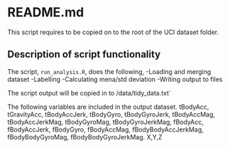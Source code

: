 # README.md 

This script requires to be copied on to the root of the UCI dataset folder.

##  Description of script functionality

The script, `run_analysis.R`, does the following,
-Loading and merging dataset
-Labelling
-Calculating mena/std deviation
-Writing output to files

The script output will be copied in to /data/tidy_data.txt`

The following variables are included in the output dataset.
tBodyAcc, tGravityAcc, tBodyAccJerk, tBodyGyro, tBodyGyroJerk, tBodyAccMag, tBodyAccJerkMag, tBodyGyroMag, tBodyGyroJerkMag, fBodyAcc, fBodyAccJerk, fBodyGyro, fBodyAccMag, fBodyBodyAccJerkMag, fBodyBodyGyroMag, fBodyBodyGyroJerkMag. X,Y,Z